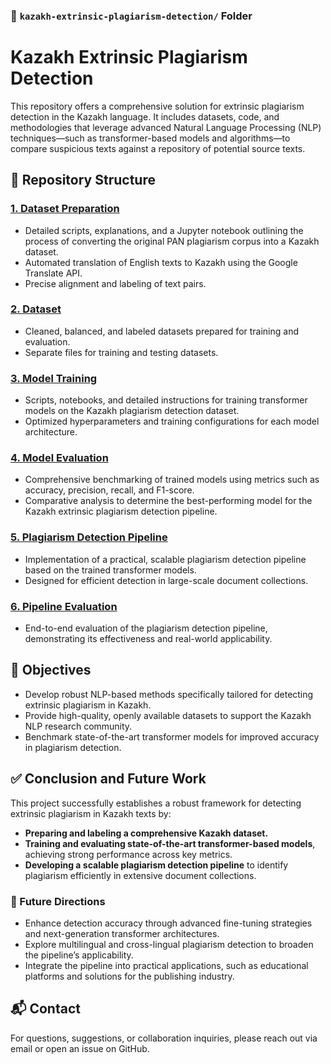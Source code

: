 ### 📁 `kazakh-extrinsic-plagiarism-detection/` Folder

# Kazakh Extrinsic Plagiarism Detection

This repository offers a comprehensive solution for extrinsic plagiarism detection in the Kazakh language. It includes datasets, code, and methodologies that leverage advanced Natural Language Processing (NLP) techniques—such as transformer-based models and algorithms—to compare suspicious texts against a repository of potential source texts.

## 📂 Repository Structure

### [1. Dataset Preparation](1-dataset-preparation)
- Detailed scripts, explanations, and a Jupyter notebook outlining the process of converting the original PAN plagiarism corpus into a Kazakh dataset.
- Automated translation of English texts to Kazakh using the Google Translate API.
- Precise alignment and labeling of text pairs.

### [2. Dataset](2-dataset)
- Cleaned, balanced, and labeled datasets prepared for training and evaluation.
- Separate files for training and testing datasets.

### [3. Model Training](3-model-training)
- Scripts, notebooks, and detailed instructions for training transformer models on the Kazakh plagiarism detection dataset.
- Optimized hyperparameters and training configurations for each model architecture.

### [4. Model Evaluation](4-model-evaluation)
- Comprehensive benchmarking of trained models using metrics such as accuracy, precision, recall, and F1-score.
- Comparative analysis to determine the best-performing model for the Kazakh extrinsic plagiarism detection pipeline.

### [5. Plagiarism Detection Pipeline](5-plagiarism-detection-pipeline)
- Implementation of a practical, scalable plagiarism detection pipeline based on the trained transformer models.
- Designed for efficient detection in large-scale document collections.

### [6. Pipeline Evaluation](6-pipeline-evaluation)
- End-to-end evaluation of the plagiarism detection pipeline, demonstrating its effectiveness and real-world applicability.

## 🎯 Objectives
- Develop robust NLP-based methods specifically tailored for detecting extrinsic plagiarism in Kazakh.
- Provide high-quality, openly available datasets to support the Kazakh NLP research community.
- Benchmark state-of-the-art transformer models for improved accuracy in plagiarism detection.

## ✅ Conclusion and Future Work

This project successfully establishes a robust framework for detecting extrinsic plagiarism in Kazakh texts by:
- **Preparing and labeling a comprehensive Kazakh dataset.**
- **Training and evaluating state-of-the-art transformer-based models**, achieving strong performance across key metrics.
- **Developing a scalable plagiarism detection pipeline** to identify plagiarism efficiently in extensive document collections.

### 🚀 Future Directions
- Enhance detection accuracy through advanced fine-tuning strategies and next-generation transformer architectures.
- Explore multilingual and cross-lingual plagiarism detection to broaden the pipeline’s applicability.
- Integrate the pipeline into practical applications, such as educational platforms and solutions for the publishing industry.

## 📬 Contact
For questions, suggestions, or collaboration inquiries, please reach out via email or open an issue on GitHub.

